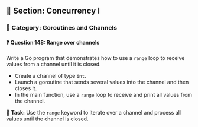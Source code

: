 ## 📘 Section: Concurrency I  
### 🔹 Category: Goroutines and Channels  
#### ❓ Question 148: Range over channels

Write a Go program that demonstrates how to use a `range` loop to receive values from a channel until it is closed.

- Create a channel of type `int`.
- Launch a goroutine that sends several values into the channel and then closes it.
- In the main function, use a `range` loop to receive and print all values from the channel.

🔧 **Task:** Use the `range` keyword to iterate over a channel and process all values until the channel is closed.
